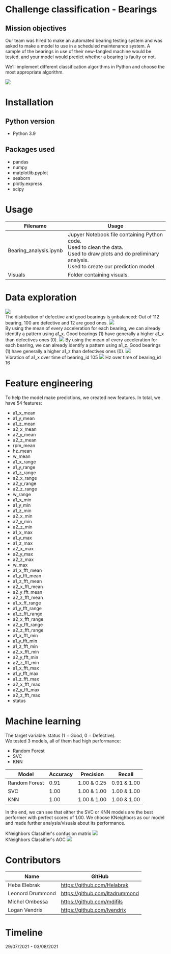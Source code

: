 # Challenge classification - Bearings

## Mission objectives

Our team was hired to make an automated bearing testing system and was asked to make a model to use in a scheduled maintenance system. A sample of the bearings in use of their new-fangled machine would be tested, and your model would predict whether a bearing is faulty or not.

We'll implement different classification algorithms in Python and choose the most appropriate algorithm.

![](/Visuals/bearing_explanation.jpeg)

# Installation

## Python version
* Python 3.9

## Packages used

* pandas
* numpy
* matplotlib.pyplot
* seaborn
* plotly.express
* scipy

# Usage
| Filename                             | Usage                                                     |
|--------------------------------------|-----------------------------------------------------------|
| Bearing_analysis.ipynb | Jupyer Notebook file containing Python code.<br>Used to clean the data.<br>Used to draw plots and do preliminary analysis. <br>Used to create our prediction model.|
| Visuals | Folder containing visuals.|

# Data exploration
![](/Visuals/visual_mean_status_distribution.png)<br>
The distribution of defective and good bearings is unbalanced: Out of 112 bearing, 100 are defective and 12 are good ones.
![](/Visuals/visual_mean_a1_x.png)<br>
By using the mean of every acceleration for each bearing, we can already identify a pattern using a1_x. Good bearings (1) have generally a higher a1_x than defectives ones (0).
![](/Visuals/visual_mean_a1_z.png)
By using the mean of every acceleration for each bearing, we can already identify a pattern using a1_z. Good bearings (1) have generally a higher a1_z than defectives ones (0).
![](/Visuals/visual_vibration_a1_x_105.png)<br>
Vibration of a1_x over time of bearing_id 105
![](/Visuals/visual_hz_16.png)
Hz over time of bearing_id 16

# Feature engineering
To help the model make predictions, we created new features. In total, we have 54 features:
- a1_x_mean
- a1_y_mean 
- a1_z_mean 
- a2_x_mean 
- a2_y_mean
- a2_z_mean
- rpm_mean
- hz_mean
- w_mean
- a1_x_range
- a1_y_range
- a1_z_range
- a2_x_range
- a2_y_range
- a2_z_range
- w_range
- a1_x_min
- a1_y_min
- a1_z_min
- a2_x_min
- a2_y_min
- a2_z_min
- a1_x_max
- a1_y_max
- a1_z_max
- a2_x_max
- a2_y_max
- a2_z_max
- w_max
- a1_x_fft_mean
- a1_y_fft_mean
- a1_z_fft_mean
- a2_x_fft_mean
- a2_y_fft_mean
- a2_z_fft_mean
- a1_x_ff_range
- a1_y_fft_range
- a1_z_fft_range
- a2_x_fft_range
- a2_y_fft_range
- a2_z_fft_range
- a1_x_fft_min
- a1_y_fft_min
- a1_z_fft_min
- a2_x_fft_min
- a2_y_fft_min
- a2_z_fft_min
- a1_x_fft_max
- a1_y_fft_max
- a1_z_fft_max
- a2_x_fft_max
- a2_y_fft_max
- a2_z_fft_max
- status

# Machine learning
The target variable: status (1 = Good, 0 = Defective).<br>
We tested 3 models, all of them had high performance:
- Random Forest
- SVC 
- KNN

| Model         | Accuracy | Precision   | Recall      | 
| --------------| -------- | ----------- |-------------|
| Random Forest | 0.91     | 1.00 & 0.25 | 0.91 & 1.00 |
| SVC           | 1.00     | 1.00 & 1.00 | 1.00 & 1.00 |
| KNN           | 1.00     | 1.00 & 1.00 | 1.00 & 1.00 |

In the end, we can see that either the SVC or KNN models are the best performer with perfect scores of 1.00.
We choose KNeighbors as our model and made further analysis/visuals about its performance.

KNeighbors Classifier's confusion matrix
![](/Visuals/visual_confusion_matrix.png)<br>
KNeighbors Classifier's AOC
![](/Visuals/visual_AOC.png)

# Contributors
| Name           | GitHub                                                                              |
|----------------|-------------------------------------------------------------------------------------|
| Heba Elebrak | <a href="https://github.com/Helabrak">https://github.com/Helabrak               |
| Leonord Drummond  | <a href="https://github.com/ltadrummond">https://github.com/ltadrummond
| Michel Ombessa  | <a href="https://github.com/mdifils">https://github.com/mdifils    |
| Logan Vendrix  | <a href="https://github.com/lvendrix">https://github.com/lvendrix    |


# Timeline
29/07/2021 - 03/08/2021
